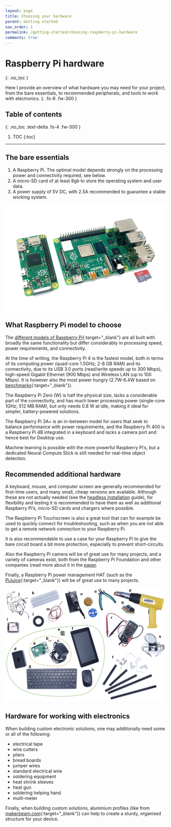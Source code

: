 ```yaml
---
layout: page
title: Choosing your hardware
parent: Getting started
nav_order: 1
permalink: /getting-started/choosing-raspberry-pi-hardware
comments: true
---
```


# Raspberry Pi hardware
{: .no_toc }

Here I provide an overview of what hardware you may need for your project, from the bare essentials, to recommended peripherals, and tools to work with electronics.
{: .fs-6 .fw-300 }

## Table of contents
{: .no_toc .text-delta .fs-4 .fw-300 }

1. TOC
{:toc}
---

## The bare essentials

1. A Raspberry Pi. The optimal model depends strongly on the processing power and connectivity required, see below.
2. A micro-SD card of at least 8gb to store the operating system and user data.
3. A power supply of 5V DC, with 2.5A recommended to guarantee a stable working system.

[![Raspberry Pi's](/assets/images/raspberry-pis.jpg?style=centerimgmed)](/assets/images/raspberry-pis.jpg)

## What Raspberry Pi model to choose
The [different models of Raspberry Pi](https://www.raspberrypi.org/products/){:target="_blank"} are all built with broadly the same functionality but differ considerably in processing speed, power requirements, and connectivity.

At the time of writing, the Raspberry Pi 4 is the fastest model, both in terms of its computing power (quad-core 1.5GHz; 2-8 GB RAM) and its connectivity, due to its USB 3.0 ports (read/write speeds up to 300 Mbps), high-speed Gigabit Ethernet (900 Mbps) and Wireless LAN (up to 100 Mbps). It is however also the most power hungry (2.7W-6.4W based on [benchmarks](https://www.pidramble.com/wiki/benchmarks/power-consumption){:target="_blank"}).

The Raspberry Pi Zero (W) is half the physical size, lacks a considerable part of the connectivity, and has much lower processing power (single-core 1GHz; 512 MB RAM), but only needs 0.8 W at idle, making it ideal for simpler, battery-powered solutions.

The Raspberry Pi 3A+ is an in-between model for users that seek to balance performance with power requirements, and the Raspberry Pi 400 is a Raspberry Pi 4B integrated in a keyboard and lacks a camera port and hence best for Desktop use.

Machine learning is possible with the more powerful Raspberry Pi’s, but a dedicated Neural Compute Stick is still needed for real-time object detection.

## Recommended additional hardware
A keyboard, mouse, and computer screen are generally recommended for first-time users, and many small, cheap versions are available. Although these are not actually needed (see the [headless installation](raspberry-pi-headless-setup.html) guide), for flexibility and testing it is recommended to have them as well as additional Raspberry Pi’s, micro-SD cards and chargers where possible.

The Raspberry Pi Touchscreen is also a great tool that can for example be used to quickly connect for troubleshooting, such as when you are not able to get a remote network connection to your Raspberry Pi.

It is also recommendable to use a case for your Raspberry Pi to give the bare circuit board a bit more protection, especially to prevent short-circuits.

Also the Raspberry Pi camera will be of great use for many projects, and a variety of cameras exist, both from the Raspberry Pi Foundation and other companies (read more about it in the [paper](../the-paper.html).

Finally, a Raspberry Pi power management HAT (such as the [PiJuice](https://uk.pi-supply.com/collections/pijuice){:target="_blank"}) will be of great use to many projects.

[![Raspberry Pi Hardware](/assets/images/raspberry-pi-equipment.jpg?style=centerimgmed)](/assets/images/raspberry-pi-equipment.jpg)

## Hardware for working with electronics
When building custom electronic solutions, one may additionally need some or all of the following:
- electrical tape
- wire cutters
- pliers
- bread boards
- jumper wires
- standard electrical wire
- soldering equipment
- heat shrink sleeves
- heat gun
- soldering helping hand
- multi-meter

Finally, when building custom solutions, aluminium profiles (like from [makerbeam.com](http://makerbeam.com){:target="_blank"}) can help to create a sturdy, organised structure for your device.
